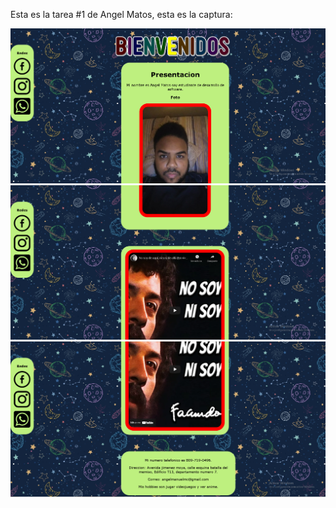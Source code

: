 Esta es la tarea #1 de Angel Matos, esta es la captura:

![Mi captura de pantalla](Captura.PNG)
![Mi captura de pantalla](Captura2.PNG)
![Mi captura de pantalla](Captura3.PNG)